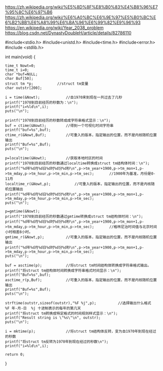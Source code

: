 
https://zh.wikipedia.org/wiki/%E5%8D%8F%E8%B0%83%E4%B8%96%E7%95%8C%E6%97%B6
https://zh.wikipedia.org/wiki/%E6%A0%BC%E6%9E%97%E5%B0%BC%E6%B2%BB%E6%A8%99%E6%BA%96%E6%99%82%E9%96%93
https://en.wikipedia.org/wiki/Year_2038_problem
https://blog.csdn.net/DynastyDoubleH/article/details/82786110

#include<stdio.h>
#include<unistd.h>
#include<time.h>
#include<error.h>
#include <stdlib.h>
 
int main(void)
{
 
    time_t Nowt=0;
	time_t i=0;
	char *buf=NULL;
	char Buf[50];
	struct tm *p;			//struct tm变量
	char outstr[200];
	
	i = time(&Nowt);			//自1970来到现在一共过去了几秒
	printf("1970到目前经历的秒数为：\n");
	printf("i=%ld\n",i);
	puts("\n");
	
	printf("1970到目前经历的秒数转成成字符串格式显示：\n");
	buf = ctime(&Nowt);			//得到一个可视化时间字符串
	printf("buf=%s",buf);
	ctime_r(&Nowt,Buf);			//可重入的版本，指定输出的位置，而不是内核随机位置输出
	printf("Buf=%s",Buf);
	puts("\n");
	
	p=localtime(&Nowt);			//获取本地时区的时间
	printf("1970到目前经历的秒数通过localtime转换成struct tm结构体时间：\n");
	printf("%d年%d月%d日%d时%d分%d秒\n",p->tm_year+1900,p->tm_mon+1,p->tm_mday,p->tm_hour,p->tm_min,p->tm_sec);		//1900年为基准，月份是0-11月
	localtime_r(&Nowt,p);			//可重入的版本，指定输出的位置，而不是内核随机位置输出
	printf("%d年%d月%d日%d时%d分%d秒\n",p->tm_year+1900,p->tm_mon+1,p->tm_mday,p->tm_hour,p->tm_min,p->tm_sec);
	puts("\n");
	
	p=gmtime(&Nowt);
	printf("1970到目前经历的秒数通过gmtime转换成struct tm结构体时间：\n");
	printf("%d年%d月%d日%d时%d分%d秒\n",p->tm_year+1900,p->tm_mon+1,p->tm_mday,p->tm_hour,p->tm_min,p->tm_sec);		//格林尼治时间值与北京时间小时相差8小时。
	gmtime_r(&Nowt,p);			//可重入的版本，指定输出的位置，而不是内核随机位置输出
	printf("%d年%d月%d日%d时%d分%d秒\n",p->tm_year+1900,p->tm_mon+1,p->tm_mday,p->tm_hour,p->tm_min,p->tm_sec);
	puts("\n");
	
	buf = asctime(p);			//将struct tm时间结构体转换成字符串格式输出。
	printf("将struct tm结构体时间转换成字符串格式时间显示：\n");
	printf("Buf=%s",buf);
	asctime_r(p,Buf);			//可重入的版本，指定输出的位置，而不是内核随机位置输出
	printf("Buf=%s",Buf);
	puts("\n");
	
	strftime(outstr,sizeof(outstr),"%F %j",p);			//选择输出什么格式  %F 年-月-日  %j 十进制表示的每年的第几天
	printf("将struct tm转换成特定格式的时间规则样式显示：\n");
	printf("Result string is \"%s\"\n", outstr);
	puts("\n");
	
	i = mktime(p);				//将struct tm结构体反转，变为自1970年到现在经过的秒数
	printf("将struct tm反转为1970年到现在经过的秒数\n");
	printf("i=%ld\n",i);
	
	return 0;
 
}  
